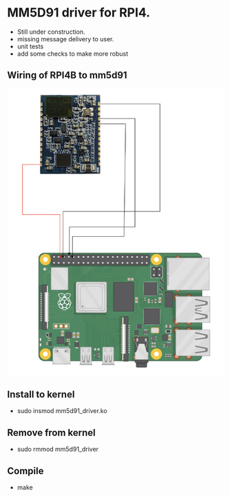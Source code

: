 # MM5D91 driver for RPI4.
* Still under construction. 
* missing message delivery to user.
* unit tests
* add some checks to make more robust
## Wiring of RPI4B to mm5d91
![wiring](images/image.png)
## Install to kernel
* sudo insmod mm5d91_driver.ko
## Remove from kernel
* sudo rmmod mm5d91_driver
## Compile
* make
